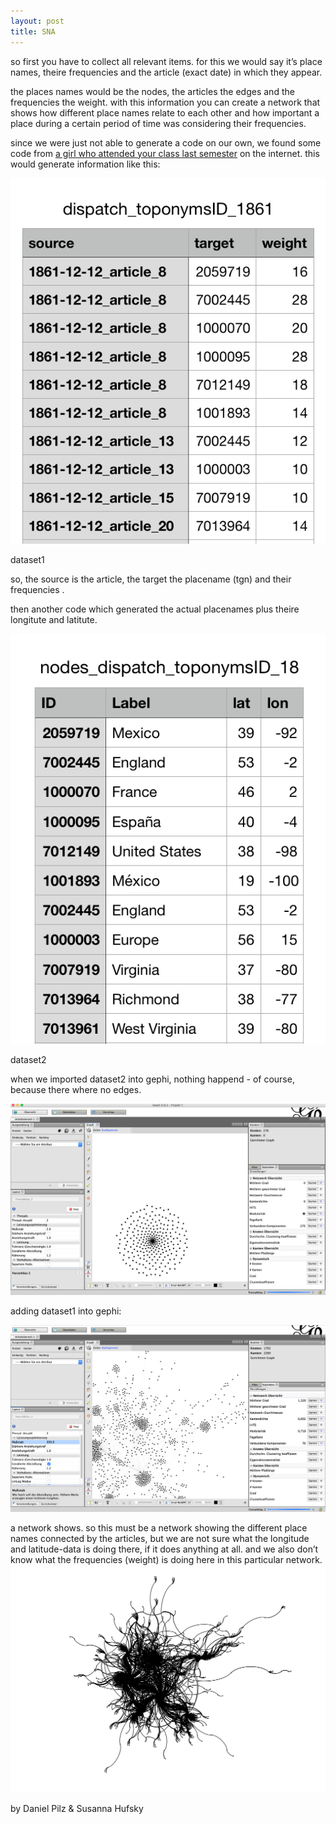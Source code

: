 ```yaml
---
layout: post
title: SNA
---
```



so first you have to collect all relevant items. for this we would say it’s place names, theire frequencies and the article (exact date) in which they appear.

the places names would be the nodes, the articles the edges and the frequencies the weight. with this information you can create a network that shows how different place names relate to each other and how important a place during a certain period of time was considering their frequencies.

since we were just not able to generate a code on our own, we found some code from [a girl who attended your class last semester](https://tatjanasmiljanic.github.io/2019-08-14-post/) on the internet. this would generate information like this:

![dataset1](https://raw.githubusercontent.com/suszette/suszette.github.io/master/img/dataset1.png)

  dataset1

so, the source is the article, the target the placename (tgn) and their frequencies . 

then another code which generated the actual placenames plus theire longitute and latitute.


![dataset2](https://raw.githubusercontent.com/suszette/suszette.github.io/master/img/dataset2.png)

  dataset2



when we imported dataset2 into gephi, nothing happend - of course, because there where no edges.

![gephi2](https://raw.githubusercontent.com/suszette/suszette.github.io/master/img/gephi_01.png)


adding dataset1 into gephi:

![gephi1](https://raw.githubusercontent.com/suszette/suszette.github.io/master/img/gephi_02.png)

a network shows. so this must be a network showing the different place names connected by the articles, but we are not sure what the longitude and latitude-data is doing there, if it does anything at all. and we also don’t know what the frequencies (weight) is doing here in this particular network.
![network](https://raw.githubusercontent.com/suszette/suszette.github.io/master/img/network.png)




by Daniel Pilz & Susanna Hufsky
